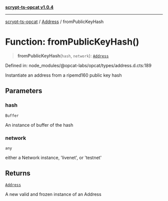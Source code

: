 [**scrypt-ts-opcat v1.0.4**](../../../README.md)

***

[scrypt-ts-opcat](../../../README.md) / [Address](../README.md) / fromPublicKeyHash

# Function: fromPublicKeyHash()

> **fromPublicKeyHash**(`hash`, `network`): [`Address`](../../../classes/Address.md)

Defined in: node\_modules/@opcat-labs/opcat/types/address.d.cts:189

Instantiate an address from a ripemd160 public key hash

## Parameters

### hash

`Buffer`

An instance of buffer of the hash

### network

`any`

either a Network instance, 'livenet', or 'testnet'

## Returns

[`Address`](../../../classes/Address.md)

A new valid and frozen instance of an Address
